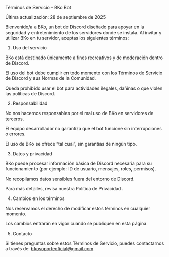 Términos de Servicio – BKo Bot

Última actualización: 28 de septiembre de 2025

Bienvenido/a a BKo, un bot de Discord diseñado para apoyar en la seguridad y entretenimiento de los servidores donde se instala. Al invitar y utilizar BKo en tu servidor, aceptas los siguientes términos:

1. Uso del servicio

BKo está destinado únicamente a fines recreativos y de moderación dentro de Discord.

El uso del bot debe cumplir en todo momento con los Términos de Servicio de Discord y sus Normas de la Comunidad.

Queda prohibido usar el bot para actividades ilegales, dañinas o que violen las políticas de Discord.

2. Responsabilidad

No nos hacemos responsables por el mal uso de BKo en servidores de terceros.

El equipo desarrollador no garantiza que el bot funcione sin interrupciones o errores.

El uso de BKo se ofrece “tal cual”, sin garantías de ningún tipo.

3. Datos y privacidad

BKo puede procesar información básica de Discord necesaria para su funcionamiento (por ejemplo: ID de usuario, mensajes, roles, permisos).

No recopilamos datos sensibles fuera del entorno de Discord.

Para más detalles, revisa nuestra Política de Privacidad
.

4. Cambios en los términos

Nos reservamos el derecho de modificar estos términos en cualquier momento.

Los cambios entrarán en vigor cuando se publiquen en esta página.

5. Contacto

Si tienes preguntas sobre estos Términos de Servicio, puedes contactarnos a través de:
bkosoporteoficial@gmail.com
